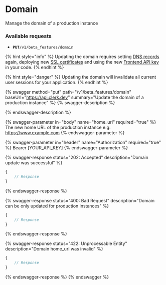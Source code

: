 # Domain

Manage the domain of a production instance

### Available requests

* **`PUT`**`/v1/beta_features/domain`

{% hint style="info" %}
Updating the domain requires setting [DNS records](https://clerk.dev/docs/how-to/deploy-to-production#dns-records) again, deploying new [SSL certificates](https://clerk.dev/docs/how-to/deploy-to-production#deploy) and using the new [Frontend API key](https://clerk.dev/docs/how-to/deploy-to-production#api-keys-and-environment-variables) in your code.
{% endhint %}

{% hint style="danger" %}
Updating the domain will invalidate all current user sessions for your application.
{% endhint %}

{% swagger method="put" path="/v1/beta_features/domain" baseUrl="https://api.clerk.dev" summary="Update the domain of a production instance" %}
{% swagger-description %}

{% endswagger-description %}

{% swagger-parameter in="body" name="home_url" required="true" %}
The new home URL of the production instance e.g. https://www.example.com
{% endswagger-parameter %}

{% swagger-parameter in="header" name="Authorization" required="true" %}
Bearer [YOUR_API_KEY]
{% endswagger-parameter %}

{% swagger-response status="202: Accepted" description="Domain update was successful" %}
```javascript
{
    // Response
}
```
{% endswagger-response %}

{% swagger-response status="400: Bad Request" description="Domain can be only updated for production instances" %}
```javascript
{
    // Response
}
```
{% endswagger-response %}

{% swagger-response status="422: Unprocessable Entity" description="Domain home_url was invalid" %}
```javascript
{
    // Response
}
```
{% endswagger-response %}
{% endswagger %}
